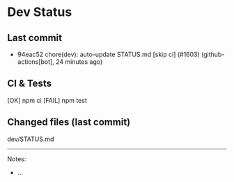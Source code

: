 # Dev Status

## Last commit
- 94eac52 chore(dev): auto-update STATUS.md [skip ci] (#1603) (github-actions[bot], 24 minutes ago)
## CI & Tests
[OK] npm ci
[FAIL] npm test

## Changed files (last commit)
dev/STATUS.md

---
Notes:
- ...
